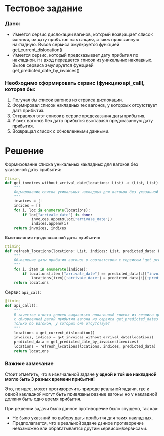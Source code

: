 # Тестовое задание

### Дано:
- Имеется сервис дислокации вагонов, который возвращает список вагонов, их дату прибытия на станцию, а такж привязанную накладную. Вызов сервиса эмулируется функцией get_current_dislocation()
- Имеется сервис, который предсказывает дату прибытия по накладной. На вход передается список из уникальных накладных.
Вызов сервиса эмулируется функцией get_predicted_date_by_invoices()


### Необходимо сформировать сервис (функцию api_call), которая бы:
1. Получал бы список вагонов из сервиса дислокации.
2. Формировал список накладных тех вагонов, у котороых отсутствует дата прибытия.
3. Отправлял этот список в сервис предсказания даты прибытия.
4. У всех вагонов без даты прибытия выставлял предсказанную дату прибытия.
5. Возвращал список с обновленными данными. 


# Решение

Формирование списка уникальных накладных для вагонов без указанной даты прибытия:
```python
@timing
def get_invoices_without_arrival_date(locations: List) -> (List, List):
    """
    Формирование списка уникальных накладных для вагонов без указанной даты прибытия.
    """
    invoices = []
    indices = []
    for i, loc in enumerate(locations):
        if loc["arrivale_date"] is None:
            invoices.append(loc["arrivale_date"])
            indices.append(i)
    return invoices, indices
```

Выставление предсказанной даты прибытия:
```python
@timing
def refresh_locations(locations: List, indices: List, predicted_data: List) -> List:
    """
    Обновление даты прибытия вагонов в соответствии с сервисом 'get_predicted_date_by_invoices'.
    """
    for i, item in enumerate(indices):
        if locations[item]["arrivale_date"] == predicted_data[i]["invoice"]:
            locations[item]["arrivale_date"] = predicted_data[i]["predicted_date"]
    return locations
```

Сервис `api_call`:
```python
@timing
def api_call():
    """
    В качестве ответа должен выдаваться повагонный список из сервиса get_current_dislocation 
    с обновленной датой прибытия вагона из сервиса get_predicted_dates
    только по вагоном, у которых она отсутствует
    """
    locations = get_current_dislocation()
    invoices, indices = get_invoices_without_arrival_date(locations)
    predicted_data = get_predicted_date_by_invoices(invoices)
    locations = refresh_locations(locations, indices, predicted_data)
    return locations

```

### Важное замечание

Стоит отметить, что в изначальной задаче __у одной и той же накладной могло быть 3 разных времени прибытия!__ 

Это, по идее, может противоречить природе реальной задачи, где к одной накладной могут быть привязаны разные вагоны, но
у накладной должно быть одно время прибытия. 

При решении задачи было данное противоречие было опущено, так как:
- Не было указаний по выбору даты прибытия для таких накладных.
- Предполагается, что в реальной задаче данное противоречие невозможно или обрабатывается другим сервисом/сервисами.